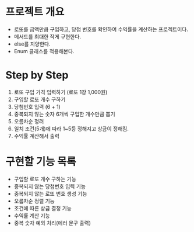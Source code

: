 # 프로젝트 개요
- 로또를 금액만큼 구입하고, 당첨 번호를 확인하여 수익률을 계산하는 프로젝트이다.
- 메서드를 최대한 작게 구현한다.
- else를 지양한다.
- Enum 클래스를 적용해본다.

# Step by Step
1. 로또 구입 가격 입력하기 (로또 1장 1,000원)
2. 구입할 로또 개수 구하기
3. 당첨번호 입력 (6 + 1)
4. 중복되지 않는 숫자 6개씩 구입한 개수만큼 뽑기
5. 오름차순 정려
6. 일치 조건(5개)에 따라 1~5등 정해지고 상금이 정해짐.
7. 수익률 계산해서 출력 

# 구현할 기능 목록
- 구입할 로또 개수 구하는 기능
- 중복되지 않는 당첨번호 입력 기능
- 중복되지 않는 로또 번호 생성 기능
- 오름차순 정렬 기능
- 조건에 따른 상금 결정 기능
- 수익률 계산 기능
- 중복 숫자 예외 처리(에러 문구 출력)